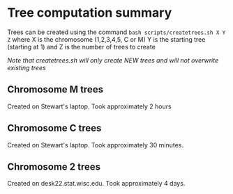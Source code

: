 # Tree computation summary
Trees can be created using the command
`bash scripts/createtrees.sh X Y Z`
where X is the chromosome (1,2,3,4,5, C or M)
Y is the starting tree (starting at 1)
and Z is the number of trees to create

*Note that createtrees.sh will only create NEW trees and will not overwrite existing trees*

## Chromosome M trees
Created on Stewart's laptop. Took approximately 2 hours

## Chromosome C trees
Created on Stewart's laptop. Took approximately 30 minutes.

## Chromosome 2 trees
Created on desk22.stat.wisc.edu. Took approximately 4 days.
